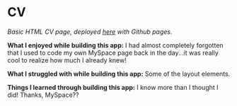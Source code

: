 # CV

*Basic HTML CV page, deployed [here](https://eireann07.github.io/CV/) with Github pages.*

**What I enjoyed while building this app:** I had almost completely forgotten that I used to code my own MySpace page back in the day...it was really cool to realize how much I already knew!

**What I struggled with while building this app:** Some of the layout elements.

**Things I learned through building this app:** I know more than I thought I did! Thanks, MySpace??
